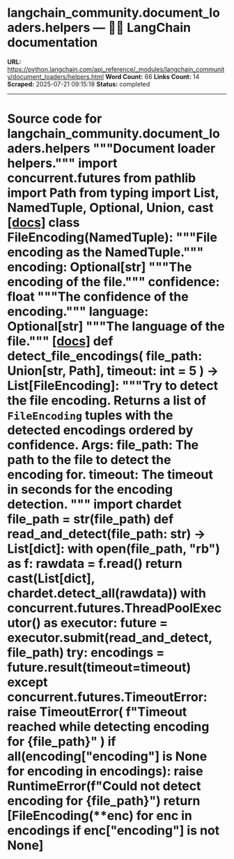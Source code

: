 # langchain_community.document_loaders.helpers — 🦜🔗 LangChain  documentation

**URL:** https://python.langchain.com/api_reference/_modules/langchain_community/document_loaders/helpers.html
**Word Count:** 66
**Links Count:** 14
**Scraped:** 2025-07-21 09:15:18
**Status:** completed

---

# Source code for langchain\_community.document\_loaders.helpers               """Document loader helpers."""          import concurrent.futures     from pathlib import Path     from typing import List, NamedTuple, Optional, Union, cast                              [[docs]](https://python.langchain.com/api_reference/community/document_loaders/langchain_community.document_loaders.helpers.FileEncoding.html#langchain_community.document_loaders.helpers.FileEncoding)     class FileEncoding(NamedTuple):         """File encoding as the NamedTuple."""              encoding: Optional[str]         """The encoding of the file."""         confidence: float         """The confidence of the encoding."""         language: Optional[str]         """The language of the file."""                                             [[docs]](https://python.langchain.com/api_reference/community/document_loaders/langchain_community.document_loaders.helpers.detect_file_encodings.html#langchain_community.document_loaders.helpers.detect_file_encodings)     def detect_file_encodings(         file_path: Union[str, Path], timeout: int = 5     ) -> List[FileEncoding]:         """Try to detect the file encoding.              Returns a list of `FileEncoding` tuples with the detected encodings ordered         by confidence.              Args:             file_path: The path to the file to detect the encoding for.             timeout: The timeout in seconds for the encoding detection.         """         import chardet              file_path = str(file_path)              def read_and_detect(file_path: str) -> List[dict]:             with open(file_path, "rb") as f:                 rawdata = f.read()             return cast(List[dict], chardet.detect_all(rawdata))              with concurrent.futures.ThreadPoolExecutor() as executor:             future = executor.submit(read_and_detect, file_path)             try:                 encodings = future.result(timeout=timeout)             except concurrent.futures.TimeoutError:                 raise TimeoutError(                     f"Timeout reached while detecting encoding for {file_path}"                 )              if all(encoding["encoding"] is None for encoding in encodings):             raise RuntimeError(f"Could not detect encoding for {file_path}")         return [FileEncoding(**enc) for enc in encodings if enc["encoding"] is not None]